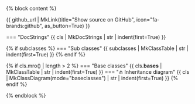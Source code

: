 {% block content %}

{{ github_url | MkLink(title="Show source on GitHub", icon="fa-brands:github", as_button=True) }}

=== "DocStrings"
{{ cls | MkDocStrings | str | indent(first=True) }}

{% if subclasses %}
=== "Sub classes"
{{ subclasses | MkClassTable | str | indent(first=True) }}
{% endif %}

{% if cls.mro() | length > 2 %}
=== "Base classes"
{{ cls.__bases__ | MkClassTable | str | indent(first=True) }}
=== "⋔ Inheritance diagram"
{{ cls | MkClassDiagram(mode="baseclasses") | str | indent(first=True) }}
{% endif %}

{% endblock %}
